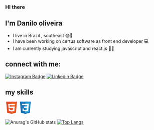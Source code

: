 ### HI there
## I'm  Danilo oliveira


- I live in Brazil , southeast :sunglasses::sunrise:
- I have been working on certus software as front end developer :computer:
- I am currently studying javascript and react.js  :student:


## connect with me: 
[![Instagram Badge](https://img.shields.io/badge/-danillocode-993399?style=flat-square&logo=Instagram&logoColor=white&link=https://www.instagram.com/danillocode/)](https://www.instagram.com/danillocode/)
[![Linkedin Badge](https://img.shields.io/badge/-Danilo%20Oliveira-0558fd?style=flat-square&logo=Linkedin&logoColor=white&link=https://www.linkedin.com/in/danilo-oliveira-santos-20b2641b7/)](https://www.linkedin.com/in/danilo-oliveira-santos-20b2641b7/) 

## my skills 

<img src="https://raw.githubusercontent.com/devicons/devicon/master/icons/html5/html5-original.svg" alt="html5" width="40" heith="40" style="max-witdh:100%;"><img/>
<img src="https://raw.githubusercontent.com/devicons/devicon/master/icons/css3/css3-original.svg" alt="css3" width="40" heith="40" style="max-witdh:100%;"><img/>




![Anurag's GitHub stats](https://github-readme-stats.vercel.app/api?username=danilo-programadorr&show_icons=true&theme=tokyonight)
[![Top Langs](https://github-readme-stats.vercel.app/api/top-langs/?username=danilo-programadorr&layout=compact)](https://github.com/danilo-programadorr/github-readme-stats)


<!--
**danilo-programadorr/danilo-programadorr** is a ✨ _special_ ✨ repository because its `README.md` (this file) appears on your GitHub profile.

Here are some ideas to get you started:

- 🔭 I’m currently working on ...
- 🌱 I’m currently learning ...
- 👯 I’m looking to collaborate on ...
- 🤔 I’m looking for help with ...
- 💬 Ask me about ...
- 📫 How to reach me: ...
- 😄 Pronouns: ...
- ⚡ Fun fact: ...
-->

